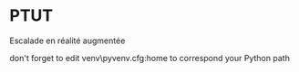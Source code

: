 # PTUT

Escalade en réalité augmentée

don't forget to edit venv\pyvenv.cfg:home to correspond your Python path